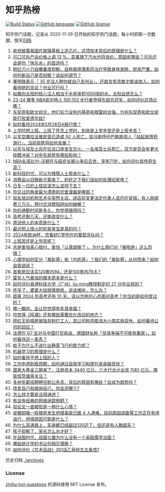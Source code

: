# 知乎热榜
[![Build Status](https://github.com/ToWeLong/zhihu-hot-questions/workflows/CI/badge.svg)](https://github.com/ToWeLong/zhihu-hot-questions/actions)
[![GitHub language](https://img.shields.io/badge/language-golang-orange.svg)](https://golang.org/)
[![GitHub license](https://img.shields.io/github/license/ToWeLong/zhihu-hot-questions)](https://github.com/ToWeLong/zhihu-hot-questions/blob/main/LICENSE)

知乎热门话题，记录从 2020-11-29 日开始的知乎热门话题。每小时抓取一次数据，按天[归档](./archives)

<!-- BEGIN -->

1. [央视披露我国在玻璃基板上造芯片，这项技术背后的原理是什么？](https://www.zhihu.com/question/654523990)
1. [可口可乐产品价格上调 13 %，百事旗下汽水也将涨价，原因有哪些？可乐还会是你「快乐水」的首选吗？](https://www.zhihu.com/question/657326331)
1. [网红刀小刀自曝重度抑郁，自称服用激素药治疗导致身体发胖、脱发严重，如何判断自己是否抑郁？该如何调节？](https://www.zhihu.com/question/657300087)
1. [董明珠表示「 35 岁没人聘你就自己去创业」，还直言有贡献才能谈收入，如何看待她的言论？创业可行吗？](https://www.zhihu.com/question/657335522)
1. [如果向太阳的核心注入相当于木星体积1000倍的水，太阳会熄灭么？](https://www.zhihu.com/question/656739903)
1. [23-24 赛季 NBA凯尔特人 105:102 步行者夺得东部总冠军，如何评价这场比赛？](https://www.zhihu.com/question/657406924)
1. [东契奇和欧文组合，他们实力没有约基奇和穆雷组合强，为何东契奇和欧文却能打败爱德华兹?](https://www.zhihu.com/question/657115675)
1. [如何看待2024年5月28日A股行情？](https://www.zhihu.com/question/657325827)
1. [上学时想上班，上班了怀念上学时，到底是上学辛苦还是上班辛苦？](https://www.zhihu.com/question/657106154)
1. [以军空袭拉法难民营已造成 50 人死亡，哈马斯呼吁巴勒斯坦人「站起来愤怒游行」，当前局势将如何发展？](https://www.zhihu.com/question/657320726)
1. [以军与埃及士兵在拉法口岸发生交火，一名埃及士兵死亡，双方是否会有更大规模冲突？对中东局势有哪些影响？](https://www.zhihu.com/question/657364933)
1. [NBA名宿比尔-沃顿在与癌症长期斗争后去世，享年71岁，如何评价其传奇生涯？](https://www.zhihu.com/question/657384235)
1. [新科技时代，可以为残障人士带来什么？](https://www.zhihu.com/question/657376564)
1. [消费品以旧换新方案来了，利好之下我们该如何处理旧家电？](https://www.zhihu.com/question/657322286)
1. [日复一日的上班应该怎么坚持下去？](https://www.zhihu.com/question/657228345)
1. [你见过的角度最为清奇的恋爱漫画是哪部？](https://www.zhihu.com/question/400317390)
1. [知名培训机构艺术伞突然关店，闭店前变更法定代表人且仍在促销，有人刚续费三万元，预付式消费陷阱如何破解？](https://www.zhihu.com/question/657411989)
1. [你的通勤时间是多久，你觉得值得吗？](https://www.zhihu.com/question/657024888)
1. [高考还剩几天，还能改变什么？](https://www.zhihu.com/question/657318583)
1. [原谅他人的本质是什么？](https://www.zhihu.com/question/657180050)
1. [最近网上很火的听泉鉴宝是真的吗？](https://www.zhihu.com/question/639476561)
1. [2024年欧洲杯，您看好C罗所在的葡萄牙队吗？](https://www.zhihu.com/question/656325059)
1. [上班苦还是上学苦呢？](https://www.zhihu.com/question/657067852)
1. [总是害怕真心错付、害怕「认真就输了」，为什么我们对「被拒绝」这么恐惧？](https://www.zhihu.com/question/656804333)
1. [心理学如何区分「羞耻感」和「内疚感」？我们的「羞耻感」从何而来？如何自我调适？](https://www.zhihu.com/question/656698988)
1. [首套房应该买120套内94，还是100套内79.8？](https://www.zhihu.com/question/654775394)
1. [雷军人气暴涨的根本原本是什么？](https://www.zhihu.com/question/654156953)
1. [如何评价香港科技大学（广州）liu ming教授制定的 27 分毕业规则？](https://www.zhihu.com/question/652503025)
1. [怀孕了，婆婆大姑姐情商低，说话难听，怎么办？](https://www.zhihu.com/question/657299402)
1. [距离 2024 年高考还有 10 天，该以怎样的心态面对高考？你当初是如何度过的？](https://www.zhihu.com/question/657318397)
1. [哪一瞬间，会让你觉得有车真幸福？](https://www.zhihu.com/question/656635682)
1. [你觉得《鸣潮》还有哪些需要优化改动的地方？](https://www.zhihu.com/question/657036684)
1. [网红王妈塌房被指背刺打工人，其公司称将取消大小周实施双休，如何看待公司的回应？](https://www.zhihu.com/question/657306912)
1. [法德在 G7 反对与中国打贸易战，德国财长称「贸易争端不可能有赢家」，如何看待这一表态？](https://www.zhihu.com/question/657298689)
1. [蚊子为什么不进化出静音飞行的能力呢？](https://www.zhihu.com/question/656956593)
1. [机器学习的原理是什么？](https://www.zhihu.com/question/386425879)
1. [如何看待不想上班的人？](https://www.zhihu.com/question/493352396)
1. [工作中遇到瓶颈期，如何通过自我学习和提升来突破现状？](https://www.zhihu.com/question/651600405)
1. [国家大基金三期来了，注册资本 3440 亿元，六大行合计出资 1140 亿元，哪些信息值得关注？](https://www.zhihu.com/question/657336632)
1. [多地年薪招聘聘任制公务员，背后的原因有哪些？会成为趋势吗？](https://www.zhihu.com/question/657213251)
1. [改变自己和接纳自己，你会选哪个?](https://www.zhihu.com/question/653440505)
1. [怎么样才算是活得通透？](https://www.zhihu.com/question/475181801)
1. [有没有经典的网络迷踪例题？](https://www.zhihu.com/question/657030185)
1. [投论文一直被拒是一种什么心情？](https://www.zhihu.com/question/573163458)
1. [安徽铜陵一栋楼房发生坍塌事故已致 4 人遇难，目前原因调查等工作正在有序进行，坍塌原因可能是什么？](https://www.zhihu.com/question/657335686)
1. [为什么高速路上，车速都已经超过120迈了，但还是有人敢超车？](https://www.zhihu.com/question/656750858)
1. [孩子抑郁了，家长怎么办才好？](https://www.zhihu.com/question/650979214)
1. [在战国时代，战国七雄为什么没有一个采取儒学治国？](https://www.zhihu.com/question/657160091)
1. [哪些统计学的书让你相见恨晚？](https://www.zhihu.com/question/602368094)
1. [如何评价《咒术回战》261话乙骨转生五条悟?](https://www.zhihu.com/question/656907312)

<!-- END -->

历史归档 [./archives](./archives)


### License
[zhihu-hot-questions](https://github.com/towelong/zhihu-hot-questions) 的源码使用 MIT License 发布。